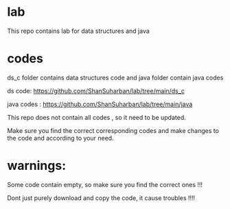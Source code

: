 # lab
This repo contains lab for data structures and java

# codes

ds_c folder contains data structures code and java folder contain java codes

ds code: https://github.com/ShanSuharban/lab/tree/main/ds_c

java codes : https://github.com/ShanSuharban/lab/tree/main/java

This repo does not contain all codes , so it need to be updated. 

Make sure you find the correct corresponding codes and make changes to the code and according to your need.



# warnings:
Some code contain empty, so make sure you find the correct ones !!!

Dont just purely download and copy the code, it cause troubles  !!!!
